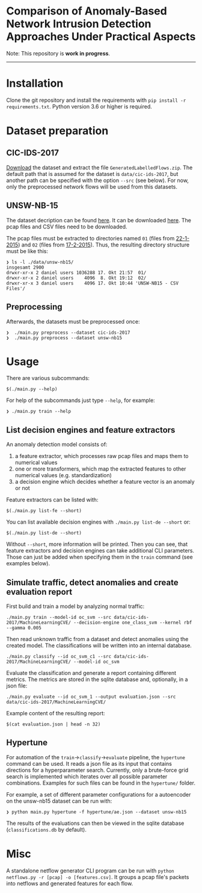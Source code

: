 # Comparison of Anomaly-Based Network Intrusion Detection Approaches Under Practical Aspects

Note: This repository is **work in progress**.

---

# Installation

Clone the git repository and install the requirements with `pip install -r requirements.txt`. Python version 3.6 or higher is required.

# Dataset preparation

## CIC-IDS-2017

[Download](http://205.174.165.80/CICDataset/CIC-IDS-2017/) the dataset and extract the file `GeneratedLabelledFlows.zip`. The default path that is assumed for the dataset is 
`data/cic-ids-2017`, but another path can be specified with the option `--src` (see below). For now, only the preprocessed network flows will be used from this datasets.

## UNSW-NB-15

The dataset decription can be found [here](https://www.unsw.adfa.edu.au/unsw-canberra-cyber/cybersecurity/ADFA-NB15-Datasets/). It can be downloaded
[here](https://cloudstor.aarnet.edu.au/plus/index.php/s/2DhnLGDdEECo4ys?path=%2F). The pcap files and CSV files need to be downloaded. 

The pcap files must be extracted to directories named `01` (files from [22-1-2015](https://cloudstor.aarnet.edu.au/plus/s/2DhnLGDdEECo4ys)) 
and `02` (files from [17-2-2015](https://cloudstor.aarnet.edu.au/plus/s/2DhnLGDdEECo4ys)). Thus, the resulting directory structure must be like this:

```
❯ ls -l ./data/unsw-nb15/
insgesamt 2900
drwxr-xr-x 2 daniel users 1036288 17. Okt 21:57  01/
drwxr-xr-x 2 daniel users    4096  8. Okt 19:12  02/
drwxr-xr-x 3 daniel users    4096 17. Okt 10:44 'UNSW-NB15 - CSV Files'/
``` 

## Preprocessing

Afterwards, the datasets must be preprocessed once: 

```
❯  ./main.py preprocess --dataset cic-ids-2017 
❯  ./main.py preprocess --dataset unsw-nb15
```

# Usage

There are various subcommands:

```
$(./main.py --help)
```

For help of the subcommands just type `--help`, for example:

```
❯ ./main.py train --help
```

## List decision engines and feature extractors

An anomaly detection model consists of:

1. a feature extractor, which processes raw pcap files and maps them to numerical values
2. one or more transformers, which map the extracted features to other numerical values (e.g. standardization)
3. a decision engine which decides whether a feature vector is an anomaly or not

Feature extractors can be listed with:

```
$(./main.py list-fe --short)
```

You can list available decision engines with `./main.py list-de --short` or:

```
$(./main.py list-de --short)
```

Without `--short`, more information will be printed. Then you can see, that feature extractors and decision engines can take additional CLI parameters. Those can just be added when specifying them in the `train` command (see examples below).

## Simulate traffic, detect anomalies and create evaluation report

First build and train a model by analyzing normal traffic:

```
./main.py train --model-id oc_svm --src data/cic-ids-2017/MachineLearningCVE/ --decision-engine one_class_svm --kernel rbf --gamma 0.005
```

Then read unknown traffic from a dataset and detect anomalies using the created model. The classifications will be written into an internal database.

```
./main.py classify --id oc_svm_c1 --src data/cic-ids-2017/MachineLearningCVE/ --model-id oc_svm 
```

Evaluate the classification and generate a report containing different metrics. The metrics are stored in the sqlite database and,
 optionally, in a json file:

```
./main.py evaluate --id oc_svm_1 --output evaluation.json --src data/cic-ids-2017/MachineLearningCVE/
```

Example content of the resulting report: 

```
$(cat evaluation.json | head -n 32)
```

## Hypertune

For automation of the `train`->`classify`->`evaluate` pipeline, the `hypertune` command can be used. It reads a json file
as its input that contains directions for a hyperparameter search. Currently, only a brute-force grid search is implemented which iterates over all possible parameter combinations.
Examples for such files can be found in the `hypertune/` folder.

For example, a set of different parameter configurations for a autoencoder on the unsw-nb15 dataset can be run with:

```
❯ python main.py hypertune -f hypertune/ae.json --dataset unsw-nb15
```

The results of the evaluations can then be viewed in the sqlite database (`classifications.db` by default).

# Misc

A standalone netflow generator CLI program can be run with `python netflows.py -r [pcap] -o [features.csv]`. 
It groups a pcap file's packets into netflows and generated features for each flow.